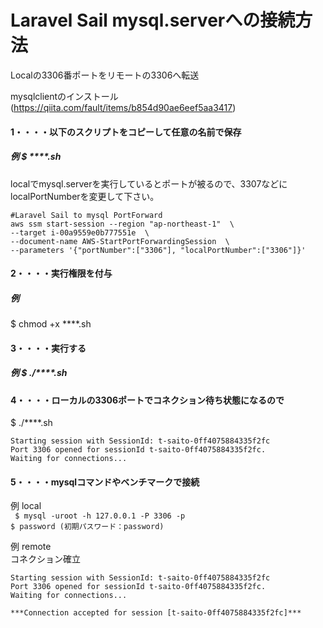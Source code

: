 # Laravel Sail mysql.serverへの接続方法
Localの3306番ポートをリモートの3306へ転送  

mysqlclientのインストール  
(https://qiita.com/fault/items/b854d90ae6eef5aa3417)


#### 1・・・・以下のスクリプトをコピーして任意の名前で保存
##### 例  $ ****.sh

localでmysql.serverを実行しているとポートが被るので、3307などにlocalPortNumberを変更して下さい。  

```
#Laravel Sail to mysql PortForward
aws ssm start-session --region "ap-northeast-1"  \
--target i-00a9559e0b777551e  \
--document-name AWS-StartPortForwardingSession  \
--parameters '{"portNumber":["3306"], "localPortNumber":["3306"]}'
```

#### 2・・・・実行権限を付与
##### 例  
$ chmod +x ****.sh

#### 3・・・・実行する
##### 例  $ ./****.sh

#### 4・・・・ローカルの3306ポートでコネクション待ち状態になるので

$ ./****.sh 
 
```
Starting session with SessionId: t-saito-0ff4075884335f2fc  
Port 3306 opened for sessionId t-saito-0ff4075884335f2fc.  
Waiting for connections...  
```

#### 5・・・・mysqlコマンドやベンチマークで接続

例  local  
` $ mysql -uroot -h 127.0.0.1 -P 3306 -p`   
` $ password (初期パスワード：password)  `


例  remote  
コネクション確立
~~~
Starting session with SessionId: t-saito-0ff4075884335f2fc
Port 3306 opened for sessionId t-saito-0ff4075884335f2fc.
Waiting for connections...

***Connection accepted for session [t-saito-0ff4075884335f2fc]***
~~~
